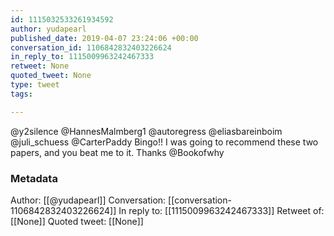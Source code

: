 ```yaml
---
id: 1115032533261934592
author: yudapearl
published_date: 2019-04-07 23:24:06 +00:00
conversation_id: 1106842832403226624
in_reply_to: 1115009963242467333
retweet: None
quoted_tweet: None
type: tweet
tags:

---
```


@y2silence @HannesMalmberg1 @autoregress @eliasbareinboim @juli_schuess @CarterPaddy Bingo!! I was going to recommend these two papers, and you beat me to it.
Thanks @Bookofwhy

### Metadata

Author: [[@yudapearl]]
Conversation: [[conversation-1106842832403226624]]
In reply to: [[1115009963242467333]]
Retweet of: [[None]]
Quoted tweet: [[None]]
